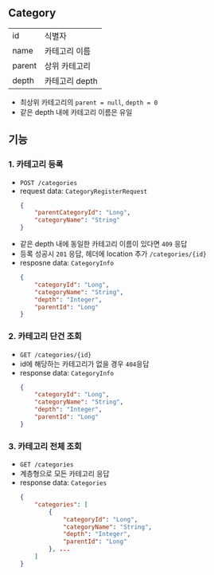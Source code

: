 ## Category
|        |                |
|--------|----------------|
| id     | 식별자         |
| name   | 카테고리 이름  |
| parent | 상위 카테고리  |
| depth  | 카테고리 depth |

- 최상위 카테고리의 `parent = null`, `depth = 0`
- 같은 depth 내에 카테고리 이름은 유일

## 기능
### 1. 카테고리 등록
- `POST /categories`
- request data: `CategoryRegisterRequest`
    ```json
    {
        "parentCategoryId": "Long",
        "categoryName": "String"
    }
    ```
- 같은 depth 내에 동일한 카테고리 이름이 있다면 `409` 응답
- 등록 성공시 `201` 응답, 헤더에 location 추가 `/categories/{id}`
- resposne data: `CategoryInfo`
    ```json
    {
        "categoryId": "Long",
        "categoryName": "String",
        "depth": "Integer",
        "parentId": "Long"
    }
    ```

### 2. 카테고리 단건 조회
- `GET /categories/{id}`
- id에 해당하는 카테고리가 없을 경우 `404`응답
- response data: `CategoryInfo`
    ```json
    {
        "categoryId": "Long",
        "categoryName": "String",
        "depth": "Integer",
        "parentId": "Long"
    }
    ```

### 3. 카테고리 전체 조회
- `GET /categories`
- 계층형으로 모든 카테고리 응답
- response data: `Categories`
    ```json
    {
        "categories": [
            {
                "categoryId": "Long",
                "categoryName": "String",
                "depth": "Integer",
                "parentId": "Long"
            }, ...
        ]
    }